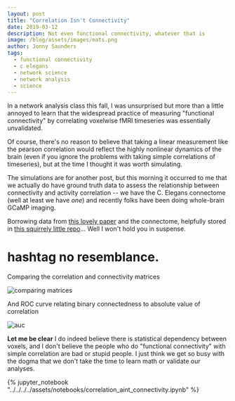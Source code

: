 ```yaml
---
layout: post
title: "Correlation Isn't Connectivity"
date: 2019-03-12
description: Not even functional connectivity, whatever that is
image: /blog/assets/images/mats.png
author: Jonny Saunders
tags:
  - functional connectivity
  - c elegans
  - network science
  - network analysis
  - science
---
```


In a network analysis class this fall, I was unsurprised but more than a little annoyed to learn that the widespread practice of measuring "functional connectivity" by correlating voxelwise fMRI timeseries was essentially unvalidated.

Of course, there's no reason to believe that taking a linear measurement like the pearson correlation would reflect the highly nonlinear dynamics of the brain (even if you ignore the problems with taking simple correlations of timeseries), but at the time I thought it was worth simulating.

The simulations are for another post, but this morning it occurred to me that we actually do have ground truth data to assess the relationship between connectivity and activity correlation -- we have the C. Elegans connectome (well at least we have *one*) and recently folks have been doing whole-brain GCaMP imaging.

Borrowing data from [this lovely paper](https://doi.org/10.1016/j.cell.2015.09.034) and the connectome, helpfully stored in [this squirrely little repo](https://github.com/theideasmith/network)... Well I won't hold you in suspense.

# hashtag no resemblance.

Comparing the correlation and connectivity matrices

![comparing matrices](/blog/assets/images/mats.png)

And ROC curve relating binary connectedness to absolute value of correlation

![auc](/blog/assets/images/roc.png)

**Let me be clear** I do indeed believe there is statistical dependency between voxels, and I don't believe the people who do "functional connectivity" with simple correlation are bad or stupid people. I just think we get so busy with the dogma that we don't take the time to learn math or validate our analyses.

{% jupyter_notebook "../../../../assets/notebooks/correlation_aint_connectivity.ipynb" %}




